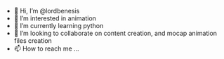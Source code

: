 - 👋 Hi, I’m @lordbenesis
- 👀 I’m interested in animation
- 🌱 I’m currently learning python
- 💞️ I’m looking to collaborate on content creation, and mocap animation files creation
- 📫 How to reach me ...

<!---
lordbenesis/lordbenesis is a ✨ special ✨ repository because its `README.md` (this file) appears on your GitHub profile.
You can click the Preview link to take a look at your changes.
--->
